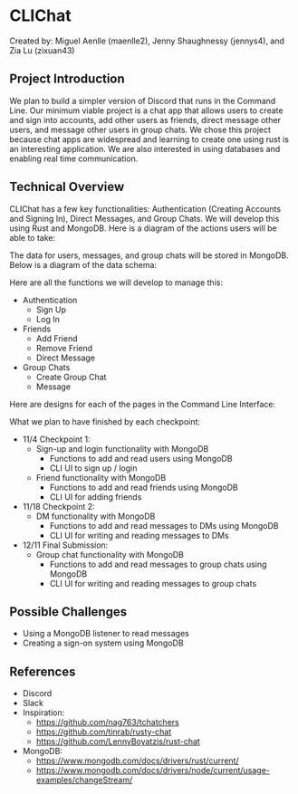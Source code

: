 # CLIChat
Created by: 
Miguel Aenlle (maenlle2),
Jenny Shaughnessy (jennys4), and
Zia Lu (zixuan43)

## Project Introduction
We plan to build a simpler version of Discord that runs in the Command Line.
Our minimum viable project is a chat app that allows users to create and sign into accounts, add other users as friends, direct message other users, and message other users in group chats. 
We chose this project because chat apps are widespread and learning to create one using rust is an interesting application. We are also interested in using databases and enabling real time communication.

## Technical Overview
CLIChat has a few key functionalities: Authentication (Creating Accounts and Signing In), Direct Messages, and Group Chats. We will develop this using Rust and MongoDB. Here is a diagram of the actions users will be able to take:

The data for users, messages, and group chats will be stored in MongoDB. Below is a diagram of the data schema:

Here are all the functions we will develop to manage this:
- Authentication
    - Sign Up 
    - Log In
- Friends
    - Add Friend
    - Remove Friend
    - Direct Message
- Group Chats
    - Create Group Chat
    - Message

Here are designs for each of the pages in the Command Line Interface:

What we plan to have finished by each checkpoint:
- 11/4 Checkpoint 1:
    - Sign-up and login functionality with MongoDB
        - Functions to add and read users using MongoDB
        - CLI UI to sign up / login
    - Friend functionality with MongoDB
        - Functions to add and read friends using MongoDB
        - CLI UI for adding friends
- 11/18 Checkpoint 2:
    - DM functionality with MongoDB
        - Functions to add and read messages to DMs using MongoDB
        - CLI UI for writing and reading messages to DMs
- 12/11 Final Submission: 
    - Group chat functionality with MongoDB
        - Functions to add and read messages to group chats using MongoDB
        - CLI UI for writing and reading messages to group chats

## Possible Challenges
- Using a MongoDB listener to read messages
- Creating a sign-on system using MongoDB

## References
- Discord
- Slack
- Inspiration:
    - https://github.com/nag763/tchatchers
    - https://github.com/tinrab/rusty-chat
    - https://github.com/LennyBoyatzis/rust-chat
- MongoDB:
    - https://www.mongodb.com/docs/drivers/rust/current/
    - https://www.mongodb.com/docs/drivers/node/current/usage-examples/changeStream/

